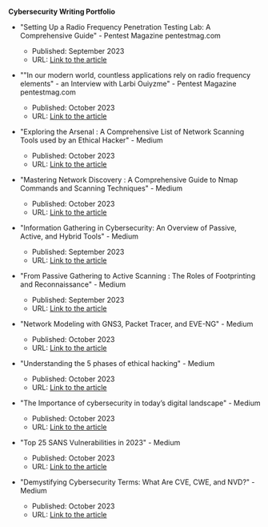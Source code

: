 **Cybersecurity Writing Portfolio**

- "Setting Up a Radio Frequency Penetration Testing Lab: A Comprehensive Guide" - Pentest Magazine pentestmag.com
  - Published: September 2023
  - URL: [Link to the article](https://pentestmag.com/setting-up-a-radio-frequency-penetration-testing-lab-a-comprehensive-guide/)

- ""In our modern world, countless applications rely on radio frequency elements" - an Interview with Larbi Ouiyzme" - Pentest Magazine pentestmag.com
  - Published: October 2023
  - URL: [Link to the article](https://pentestmag.com/in-our-modern-world-countless-applications-rely-on-radio-frequency-elements-an-interview-with-larbi-ouiyzme/)

- "Exploring the Arsenal : A Comprehensive List of Network Scanning Tools used by an Ethical Hacker" - Medium
  - Published: October 2023
  - URL: [Link to the article](https://medium.com/@Larbi.ouiyzme/exploring-the-arsenal-a-comprehensive-list-of-network-scanning-tools-used-by-an-ethical-hacker-b50a63cd3a75)

- "Mastering Network Discovery : A Comprehensive Guide to Nmap Commands and Scanning Techniques" - Medium
  - Published: October 2023
  - URL: [Link to the article](https://medium.com/@Larbi.ouiyzme/mastering-network-discovery-a-comprehensive-guide-to-nmap-commands-and-scanning-techniques-541e99466e9c)

- "Information Gathering in Cybersecurity: An Overview of Passive, Active, and Hybrid Tools" - Medium
  - Published: September 2023
  - URL: [Link to the article](https://medium.com/@Larbi.ouiyzme/information-gathering-in-cybersecurity-an-overview-of-passive-active-and-hybrid-tools-c1000d8332fb)

- "From Passive Gathering to Active Scanning : The Roles of Footprinting and Reconnaissance" - Medium
  - Published: September 2023
  - URL: [Link to the article](https://medium.com/@Larbi.ouiyzme/from-passive-gathering-to-active-scanning-the-roles-of-footprinting-and-reconnaissance-3d6995cf5815)

- "Network Modeling with GNS3, Packet Tracer, and EVE-NG" - Medium
  - Published: October 2023
  - URL: [Link to the article](https://medium.com/@Larbi.ouiyzme/network-modeling-with-gns3-packet-tracer-and-eve-ng-b225d7d6ad13)

- "Understanding the 5 phases of ethical hacking" - Medium
  - Published: October 2023
  - URL: [Link to the article](https://medium.com/@Larbi.ouiyzme/understanding-the-5-phases-of-ethical-hacking-6b22cf041083)

- "The Importance of cybersecurity in today’s digital landscape" - Medium
  - Published: October 2023
  - URL: [Link to the article](https://medium.com/@Larbi.ouiyzme/the-importance-of-cybersecurity-in-todays-digital-landscape-0993ea4712f3)

- "Top 25 SANS Vulnerabilities in 2023" - Medium
  - Published: October 2023
  - URL: [Link to the article](https://medium.com/@Larbi.ouiyzme/top-25-sans-vulnerabilities-in-2023-fba17f0e290e)

- "Demystifying Cybersecurity Terms: What Are CVE, CWE, and NVD?" - Medium
  - Published: October 2023
  - URL: [Link to the article](https://medium.com/@Larbi.ouiyzme/demystifying-cybersecurity-terms-what-are-cve-cwe-and-nvd-2eab771add11)
